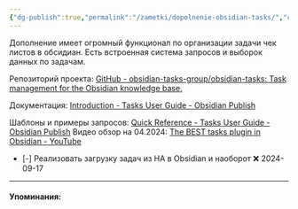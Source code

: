 ```yaml
---
{"dg-publish":true,"permalink":"/zametki/dopolnenie-obsidian-tasks/","created":"2024-07-06 17:47","updated":"2024-09-17T19:10:09+03:00"}
---
```


Дополнение имеет огромный функционал по организации задачи чек листов в обсидиан. Есть встроенная система запросов и выборок данных по задачам.

Репозиторий проекта: [GitHub - obsidian-tasks-group/obsidian-tasks: Task management for the Obsidian knowledge base.](https://github.com/obsidian-tasks-group/obsidian-tasks)

Документация: [Introduction - Tasks User Guide - Obsidian Publish](https://publish.obsidian.md/tasks/Introduction)

Шаблоны и примеры запросов: [Quick Reference - Tasks User Guide - Obsidian Publish](https://publish.obsidian.md/tasks/Quick+Reference)
Видео обзор на 04.2024: [The BEST tasks plugin in Obsidian - YouTube](https://www.youtube.com/watch?v=quXNtjTe5WE&t=1327s)

- [-] Реализовать загрузку задач из HA в Obsidian и наоборот ❌ 2024-09-17

---
#### Упоминания:
